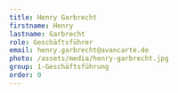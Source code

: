 ```yaml
---
title: Henry Garbrecht
firstname: Henry
lastname: Garbrecht
role: Geschäftsführer
email: henry.garbrecht@avancarte.de
photo: /assets/media/henry-garbrecht.jpg
group: 1-Geschäftsführung
order: 0
---
```

